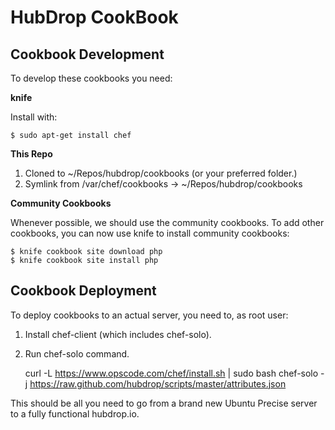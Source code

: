 HubDrop CookBook
================


Cookbook Development
--------------------

To develop these cookbooks you need:

**knife**

Install with:

    $ sudo apt-get install chef

**This Repo**

1. Cloned to ~/Repos/hubdrop/cookbooks (or your preferred folder.)
2. Symlink from /var/chef/cookbooks -> ~/Repos/hubdrop/cookbooks

**Community Cookbooks**

Whenever possible, we should use the community cookbooks.
To add other cookbooks, you can now use knife to install community cookbooks:

    $ knife cookbook site download php
    $ knife cookbook site install php

Cookbook Deployment
-------------------

To deploy cookbooks to an actual server, you need to, as root user:

1. Install chef-client (which includes chef-solo).
2. Run chef-solo command.

    curl -L https://www.opscode.com/chef/install.sh | sudo bash
    chef-solo -j https://raw.github.com/hubdrop/scripts/master/attributes.json

This should be all you need to go from a brand new Ubuntu Precise server to a fully functional hubdrop.io.
